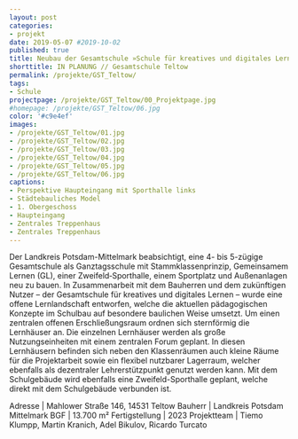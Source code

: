 ```yaml
---
layout: post
categories:
- projekt
date: 2019-05-07 #2019-10-02
published: true
title: Neubau der Gesamtschule »Schule für kreatives und digitales Lernen« in Teltow
shorttitle: IN PLANUNG // Gesamtschule Teltow
permalink: /projekte/GST_Teltow/
tags: 
- Schule
projectpage: /projekte/GST_Teltow/00_Projektpage.jpg
#homepage: /projekte/GST_Teltow/06.jpg
color: '#c9e4ef'
images:
- /projekte/GST_Teltow/01.jpg
- /projekte/GST_Teltow/02.jpg
- /projekte/GST_Teltow/03.jpg
- /projekte/GST_Teltow/04.jpg
- /projekte/GST_Teltow/05.jpg
- /projekte/GST_Teltow/06.jpg
captions:
- Perspektive Haupteingang mit Sporthalle links
- Städtebauliches Model
- 1. Obergeschoss
- Haupteingang
- Zentrales Treppenhaus
- Zentrales Treppenhaus
---
```


Der Landkreis Potsdam-Mittelmark beabsichtigt, eine 4- bis 5-zügige Gesamtschule als Ganztagsschule mit Stammklassenprinzip, Gemeinsamem Lernen (GL), einer Zweifeld‐Sporthalle, einem Sportplatz und Außenanlagen neu zu bauen. In Zusammenarbeit mit dem Bauherren und dem zukünftigen Nutzer – der Gesamtschule für kreatives und digitales Lernen – wurde eine offene Lernlandschaft entworfen, welche die aktuellen pädagogischen Konzepte im Schulbau auf besondere baulichen Weise umsetzt. 
Um einen zentralen offenen Erschließungsraum ordnen sich sternförmig die Lernhäuser an. Die einzelnen Lernhäuser werden als große Nutzungseinheiten mit einem zentralen Forum geplant. In diesen Lernhäusern befinden sich neben den Klassenräumen auch kleine Räume für die Projektarbeit sowie ein flexibel nutzbarer Lagerraum, welcher ebenfalls als dezentraler Lehrerstützpunkt genutzt werden kann.
Mit dem Schulgebäude wird ebenfalls eine Zweifeld-Sporthalle geplant, welche direkt mit dem Schulgebäude verbunden ist. 

Adresse					|		Mahlower Straße 146, 14531 Teltow
Bauherr					|		Landkreis Potsdam Mittelmark
BGF						|		13.700 m²
Fertigstellung			|		2023
Projektteam				|		Tiemo Klumpp, Martin Kranich, Adel Bikulov, Ricardo Turcato
